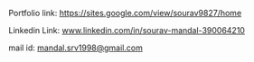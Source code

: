 Portfolio link:
https://sites.google.com/view/sourav9827/home

Linkedin Link:
www.linkedin.com/in/sourav-mandal-390064210

mail id:
mandal.srv1998@gmail.com
